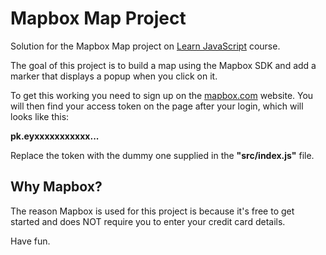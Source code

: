 # Mapbox Map Project

Solution for the Mapbox Map project on [Learn JavaScript](https://learnjavascript.online) course.

The goal of this project is to build a map using the Mapbox SDK and add a marker that displays a popup when you click on it.

To get this working you need to sign up on the [mapbox.com](https://www.mapbox.com/) website. You will then find your access token on the page after your login, which will looks like this:

**pk.eyxxxxxxxxxxx...**

Replace the token with the dummy one supplied in the **"src/index.js"** file.

## Why Mapbox?

The reason Mapbox is used for this project is because it's free to get started and does NOT require you to enter your credit card details.

Have fun.
